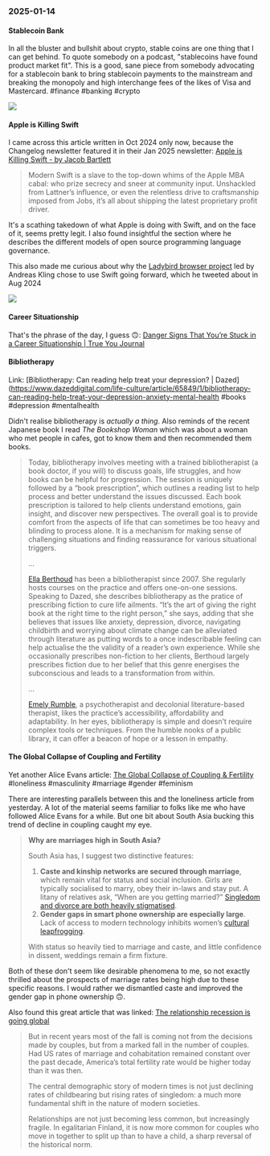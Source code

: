 ### 2025-01-14
#### Stablecoin Bank
In all the bluster and bullshit about crypto, stable coins are one thing that I can get behind. To quote somebody on a podcast, "stablecoins have found product market fit". This is a good, sane piece from somebody advocating for a stablecoin bank to bring stablecoin payments to the mainstream and breaking the monopoly and high interchange fees of the likes of Visa and Mastercard. #finance #banking #crypto

![](https://x.com/bridge__harris/status/1875245405673238796)

#### Apple is Killing Swift
I came across this article written in Oct 2024 only now, because the Changelog newsletter featured it in their Jan 2025 newsletter: [Apple is Killing Swift - by Jacob Bartlett](https://blog.jacobstechtavern.com/p/apple-is-killing-swift)

> Modern Swift is a slave to the top-down whims of the Apple MBA cabal: who prize secrecy and sneer at community input. Unshackled from Lattner’s influence, or even the relentless drive to craftsmanship imposed from Jobs, it’s all about shipping the latest proprietary profit driver.

It's a scathing takedown of what Apple is doing with Swift, and on the face of it, seems pretty legit. I also found insightful the section where he describes the different models of open source programming language governance.

This also made me curious about why the [Ladybird browser project](https://ladybird.org/) led by Andreas Kling chose to use Swift going forward, which he tweeted about in Aug 2024

![](https://x.com/awesomekling/status/1822236888188498031)

#### Career Situationship
That's the phrase of the day, I guess 🙃: [Danger Signs That You’re Stuck in a Career Situationship | True You Journal](https://www.truity.com/blog/danger-signs-youre-stuck-career-situationship)

#### Bibliotherapy
Link: [Bibliotherapy: Can reading help treat your depression? | Dazed](https://www.dazeddigital.com/life-culture/article/65849/1/bibliotherapy-can-reading-help-treat-your-depression-anxiety-mental-health #books #depression #mentalhealth 

Didn't realise bibliotherapy is _actually a thing_. Also reminds of the recent Japanese book I read _The Bookshop Woman_ which was about a woman who met people in cafes, got to know them and then recommended them books.

> Today, bibliotherapy involves meeting with a trained bibliotherapist (a book doctor, if you will) to discuss goals, life struggles, and how books can be helpful for progression. The session is uniquely followed by a “book prescription”, which outlines a reading list to help process and better understand the issues discussed. Each book prescription is tailored to help clients understand emotions, gain insight, and discover new perspectives. The overall goal is to provide comfort from the aspects of life that can sometimes be too heavy and blinding to process alone. It is a mechanism for making sense of challenging situations and finding reassurance for various situational triggers.
> 
> …
> 
> [Ella Berthoud](https://www.ellaberthoud.com/) has been a bibliotherapist since 2007. She regularly hosts courses on the practice and offers one-on-one sessions. Speaking to Dazed, she describes bibliotherapy as the pratice of prescribing fiction to cure life ailments. “It’s the art of giving the right book at the right time to the right person,” she says, adding that she believes that issues like anxiety, depression, divorce, navigating childbirth and worrying about climate change can be alleviated through literature as putting words to a once indescribable feeling can help actualise the the validity of a reader’s own experience. While she occasionally prescribes non-fiction to her clients, Berthoud largely prescribes fiction due to her belief that this genre energises the subconscious and leads to a transformation from within.
> 
> …
> 
> [Emely Rumble](https://www.instagram.com/literapy_nyc/?hl=en), a psychotherapist and decolonial literature-based therapist, likes the practice’s accessibility, affordability and adaptability. In her eyes, bibliotherapy is simple and doesn’t require complex tools or techniques. From the humble nooks of a public library, it can offer a beacon of hope or a lesson in empathy.

#### The Global Collapse of Coupling and Fertility
Yet another Alice Evans article: [The Global Collapse of Coupling & Fertility](https://www.ggd.world/p/the-global-collapse-of-coupling-and) #loneliness #masculinity #marriage #gender #feminism 

There are interesting parallels between this and the loneliness article from yesterday. A lot of the material seems familiar to folks like me who have followed Alice Evans for a while. But one bit about South Asia bucking this trend of decline in coupling caught my eye.

> **Why are marriages high in South Asia?**
>
> South Asia has, I suggest two distinctive features:
> 
> 1. **Caste and kinship networks are secured through marriage**, which remain vital for status and social inclusion. Girls are typically socialised to marry, obey their in-laws and stay put. A litany of relatives ask, “When are you getting married?” [Singledom and divorce are both heavily stigmatised](https://www.ucpress.edu/books/being-single-in-india/paper).
> 2. **Gender gaps in smart phone ownership are especially large**. Lack of access to modern technology inhibits women’s [cultural leapfrogging](https://www.ggd.world/p/cultural-leapfrogging-swiping-past).
> 
> With status so heavily tied to marriage and caste, and little confidence in dissent, weddings remain a firm fixture.

Both of these don't seem like desirable phenomena to me, so not exactly thrilled about the prospects of marriage rates being high due to these specific reasons. I would rather we dismantled caste and improved the gender gap in phone ownership 🙃.

Also found this great article that was linked: [The relationship recession is going global](https://on.ft.com/4jdQki6)
  
> But in recent years most of the fall is coming not from the decisions made by couples, but from a marked fall in the number of couples. Had US rates of marriage and cohabitation remained constant over the past decade, America’s total fertility rate would be higher today than it was then. 
> 
> The central demographic story of modern times is not just declining rates of childbearing but rising rates of singledom: a much more fundamental shift in the nature of modern societies.
> 
> Relationships are not just becoming less common, but increasingly fragile. In egalitarian Finland, it is now more common for couples who move in together to split up than to have a child, a sharp reversal of the historical norm.